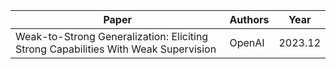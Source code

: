 | Paper | Authors | Year |
|--------------------------------------|--------|---------|
| Weak-to-Strong Generalization: Eliciting Strong Capabilities With Weak Supervision | OpenAI | 2023.12 |
